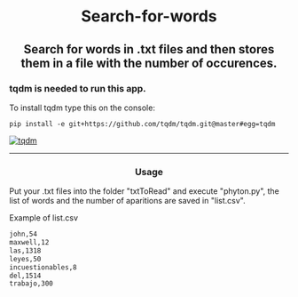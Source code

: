 <h1 align="center">Search-for-words</h1>


 <h2 align="center">Search for words in .txt files and then stores them in a file with the number of occurences.</h2>

<h3>tqdm is needed to run this app.</h3>
 <p>To install tqdm type this on the console:</p>
 
 `pip install -e git+https://github.com/tqdm/tqdm.git@master#egg=tqdm`

 [![tqdm](https://img.shields.io/badge/GitHub%20tqdm-gray.svg)](https://tqdm.github.io/)
<hr>

<h3 align="center"> Usage</h3>

 Put your .txt files into the folder "txtToRead" and execute "phyton.py", the list of words and the number of aparitions are saved in "list.csv".



Example of list.csv
```sh
john,54
maxwell,12
las,1318
leyes,50
incuestionables,8
del,1514
trabajo,300
```

